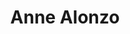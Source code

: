 ---
layout: layouts/profile.liquid
title: Anne Alonzo
id: anne_alonzo
prefix: 
first: Anne
middle: 
last: Alonzo
suffix: 
currentTitle: Board Director
currentOrg: PotlatchDeltic, Feeding America and Pollination, a climate change advisory
bio: Anne Alonzo is a respected global leader with a diverse career in the public, not for profit and corporate sectors with expertise in ESG/corporate responsibility matters as well as environmental sustainability, strategy, regulatory, risk mitigation, marketing, public affairs and public policy.<br /><br />Anne presently serves as an Independent Board Director and Audit Committee member at PotlatchDeltic, a leading timber and wood products company. Anne recently joined the Board of Directors of Feeding America, the nation's largest domestic hunger-relief organization. Anne also serves in an advisory capacity to firms focused on climate change and regenerative agriculture impact investing. Anne received an ESG -Board certification by Berkeley Law/CERES.<br /><br />Most recently, Anne served as a C Suite Executive in the role of Senior Vice President of External Affairs and Chief Sustainability Officer at Corteva Agriscience. In this dual role, she led all global corporate communications, corporate responsibility, government and industry affairs and product advocacy as well as directed its sustainability program including the launch of Corteva's 14 sustainability goals, inaugural Sustainability Report and its science-based climate goal.<br /><br />Throughout her career, Anne has served in various senior leadership roles including as President &amp; CEO of the American Egg Board, the marketing arm of the $9B egg industry, USDA's Agricultural Marketing Service as Administrator the $5B, 4300 personal federal agency and as Vice President of Global Public Policy at Kraft Foods leading all global corporate affairs work in the areas of sustainability and its issue/risk management team. She's also held senior leadership roles at the Amoco Corporation, U.S. EPA, US Department of State, US DOC and at the National Foreign Trade Council.<br /><br />Anne is a Trustee of the Pan American Development Foundation and a Member of the Council on Foreign Relations, Fellow at NACD and Member, Latino Corporate Directors Association.<br /><br />Anne holds an MBA from the University of Chicago and a J.D. from the Illinois Institute of Technology, Chicago Kent College of Law. Anne has extensive international experience including having lived and worked in Mexico City as a U.S. diplomat.<br /><br />Anne is widely recognized for her community leadership and championship of Diversity, Equity &amp; Inclusion (DEI) including being named to the 2022 "Directors to Watch" by Directors and Boards magazine and "Top 100" Latinas by Hispanic Executive Leaders magazine. Anne is a Latina fluent in Spanish.
linkedin: www.linkedin/com/in/anne-alonzo/
tiktok: 
twitter: 
aboutme: 
insta: 
orgURL: 
snapchat: 
personalURL: 
smallHeadshotURL: assets/images/headshots/
originalHeadshotURL: assets/images/headshots/
tags-experience: 
 - ESG Experience
 - Governance
 - International
 - Mergers & Acquisitions
 - PR / Public Relations
 - Public Companies
 - SEC Qualified Financial Expert
 - ESG Experience
 - Global
 - Governance
 - International
 - Legal
 - Marketing
 - PR / Public Relations
 - Procurement
 - Public Companies
 - SEC Qualified Financial Expert
tags-current-industries: 
 - Agriculture, Forestry, Fishing and Hunting
 - Civic/Public Policy
 - Community Development/Organizing
 - Corporate Directorships
 - Forestry and Logging
 - Government
 - Religious, Grantmaking, Civic, Professional, and Similar Organizations
 - Support Activities for Agriculture and Forestry
tags-current-position: 
tags-past-industries: 
 - Advertising
 - Agriculture, Forestry, Fishing and Hunting
 - Associations
 - Civic/Public Policy
 - Crop Production
 - Food Manufacturing
 - Foundations/Granting Agency
 - Government
 - Law
 - Manufacturing
 - Marketing/Sales
 - Media
 - PR/Communications
 - Trade, Transportation, and Utilities
tags-past-position: 
 - CEO / Chief Executive Officer
 - Chairman
 - President
 - Secretary
 - SVP / Senior Vice President
 - VP / Vice President
tags-current-board-service: 
    - Corporate Private
    - Corporate Public
    - Nonprofit
    - SPAC
    - VC
    - Private Equity
tags-past-board-service: 
    - Corporate Private
    - Corporate Public
    - Nonprofit
    - SPAC
    - VC
    - Private Equity
boards-current-corporate-private: 
boards-current-corporate-public: 
 - PotlatchDeltic, Independent Director
boards-current-nonprofit: 
 - Feeding America, Board Member
 - Pan American Development Foundation, Trustee
boards-current-privateequity: 
boards-current-spac: 
boards-current-vc: 
 - TrailHead Capital, Advisor
boards-past-corporate-private: 
boards-past-corporate-public: 
boards-past-nonprofit: 
 - World Cocoa Foundation, Chair
 - Biotechnology Innovation Organization (BIO), Board Member
 - Public Affairs Council, Board Member
 - Federal Reserve Bank of Chicago, Advisory Council
boards-past-privateequity: 
boards-past-spac: 
boards-past-vc: 
---